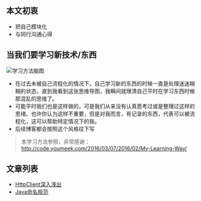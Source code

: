 ## 本文初衷
- 把自己模块化
- 与同行沟通心得

## 当我们要学习新技术/东西
![学习方法脑图](http://hoop8.com/1610A/zbXcTgzR.jpg)
- 在过去未被自己流程化的情况下，自己学习新的东西的时候一直是处理迷迷糊糊的状态，直到我看到这张思维导图，我瞬间就理清自己平时在学习东西时候那混乱的思维了。
- 可能平时我们也是这样做的，可是我们从来没有认真思考过或是整理过这样的思绪。也许你认为这样不重要，但是对我而言，有记录的东西，代表可以被流程化，这可以帮助特定情况下的我。
- 后续博客都会按照这个风格往下写

> 本学习方法参照，非常感谢：http://code.youmeek.com/2016/03/07/2016/02/My-Learning-Way/

## 文章列表
- [HttpClient深入浅出](./blog/2016/2016-10-04-HttpClient详解.md)
- [Java命名规范](./blog/2016/2016-10-09-Java命名规范.md)